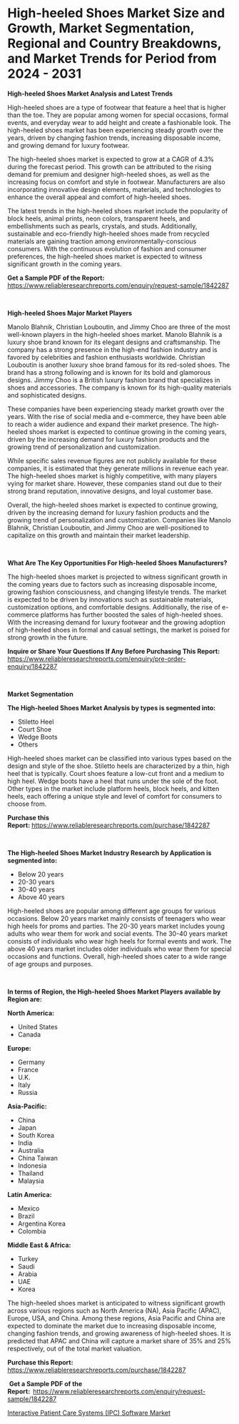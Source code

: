 <p><h1>High-heeled Shoes Market Size and Growth, Market Segmentation, Regional and Country Breakdowns, and Market Trends for Period from 2024 -  2031</h1></p><p><strong>High-heeled Shoes Market Analysis and Latest Trends</strong></p>
<p><p>High-heeled shoes are a type of footwear that feature a heel that is higher than the toe. They are popular among women for special occasions, formal events, and everyday wear to add height and create a fashionable look. The high-heeled shoes market has been experiencing steady growth over the years, driven by changing fashion trends, increasing disposable income, and growing demand for luxury footwear.</p><p>The high-heeled shoes market is expected to grow at a CAGR of 4.3% during the forecast period. This growth can be attributed to the rising demand for premium and designer high-heeled shoes, as well as the increasing focus on comfort and style in footwear. Manufacturers are also incorporating innovative design elements, materials, and technologies to enhance the overall appeal and comfort of high-heeled shoes.</p><p>The latest trends in the high-heeled shoes market include the popularity of block heels, animal prints, neon colors, transparent heels, and embellishments such as pearls, crystals, and studs. Additionally, sustainable and eco-friendly high-heeled shoes made from recycled materials are gaining traction among environmentally-conscious consumers. With the continuous evolution of fashion and consumer preferences, the high-heeled shoes market is expected to witness significant growth in the coming years.</p></p>
<p><strong>Get a Sample PDF of the Report:&nbsp;</strong> <a href="https://www.reliableresearchreports.com/enquiry/request-sample/1842287">https://www.reliableresearchreports.com/enquiry/request-sample/1842287</a></p>
<p>&nbsp;</p>
<p><strong>High-heeled Shoes Major Market Players</strong></p>
<p><p>Manolo Blahnik, Christian Louboutin, and Jimmy Choo are three of the most well-known players in the high-heeled shoes market. Manolo Blahnik is a luxury shoe brand known for its elegant designs and craftsmanship. The company has a strong presence in the high-end fashion industry and is favored by celebrities and fashion enthusiasts worldwide. Christian Louboutin is another luxury shoe brand famous for its red-soled shoes. The brand has a strong following and is known for its bold and glamorous designs. Jimmy Choo is a British luxury fashion brand that specializes in shoes and accessories. The company is known for its high-quality materials and sophisticated designs.</p><p>These companies have been experiencing steady market growth over the years. With the rise of social media and e-commerce, they have been able to reach a wider audience and expand their market presence. The high-heeled shoes market is expected to continue growing in the coming years, driven by the increasing demand for luxury fashion products and the growing trend of personalization and customization.</p><p>While specific sales revenue figures are not publicly available for these companies, it is estimated that they generate millions in revenue each year. The high-heeled shoes market is highly competitive, with many players vying for market share. However, these companies stand out due to their strong brand reputation, innovative designs, and loyal customer base.</p><p>Overall, the high-heeled shoes market is expected to continue growing, driven by the increasing demand for luxury fashion products and the growing trend of personalization and customization. Companies like Manolo Blahnik, Christian Louboutin, and Jimmy Choo are well-positioned to capitalize on this growth and maintain their market leadership.</p></p>
<p>&nbsp;</p>
<p><strong>What Are The Key Opportunities For High-heeled Shoes Manufacturers?</strong></p>
<p><p>The high-heeled shoes market is projected to witness significant growth in the coming years due to factors such as increasing disposable income, growing fashion consciousness, and changing lifestyle trends. The market is expected to be driven by innovations such as sustainable materials, customization options, and comfortable designs. Additionally, the rise of e-commerce platforms has further boosted the sales of high-heeled shoes. With the increasing demand for luxury footwear and the growing adoption of high-heeled shoes in formal and casual settings, the market is poised for strong growth in the future.</p></p>
<p><strong>Inquire or Share Your Questions If Any Before Purchasing This Report:</strong> <a href="https://www.reliableresearchreports.com/enquiry/pre-order-enquiry/1842287">https://www.reliableresearchreports.com/enquiry/pre-order-enquiry/1842287</a></p>
<p>&nbsp;</p>
<p><strong>Market Segmentation</strong></p>
<p><strong>The High-heeled Shoes Market Analysis by types is segmented into:</strong></p>
<p><ul><li>Stiletto Heel</li><li>Court Shoe</li><li>Wedge Boots</li><li>Others</li></ul></p>
<p><p>High-heeled shoes market can be classified into various types based on the design and style of the shoe. Stiletto heels are characterized by a thin, high heel that is typically. Court shoes feature a low-cut front and a medium to high heel. Wedge boots have a heel that runs under the sole of the foot. Other types in the market include platform heels, block heels, and kitten heels, each offering a unique style and level of comfort for consumers to choose from.</p></p>
<p><strong>Purchase this Report:&nbsp;</strong><a href="https://www.reliableresearchreports.com/purchase/1842287">https://www.reliableresearchreports.com/purchase/1842287</a></p>
<p>&nbsp;</p>
<p><strong>The High-heeled Shoes Market Industry Research by Application is segmented into:</strong></p>
<p><ul><li>Below 20 years</li><li>20-30 years</li><li>30-40 years</li><li>Above 40 years</li></ul></p>
<p><p>High-heeled shoes are popular among different age groups for various occasions. Below 20 years market mainly consists of teenagers who wear high heels for proms and parties. The 20-30 years market includes young adults who wear them for work and social events. The 30-40 years market consists of individuals who wear high heels for formal events and work. The above 40 years market includes older individuals who wear them for special occasions and functions. Overall, high-heeled shoes cater to a wide range of age groups and purposes.</p></p>
<p>&nbsp;</p>
<p><strong>In terms of Region, the High-heeled Shoes Market Players available by Region are:</strong></p>
<p>
    <p> <strong> North America: </strong>
        <ul>
            <li>United States</li>
            <li>Canada</li>
        </ul>
        </p> 
    <p> <strong> Europe: </strong>
        <ul>
            <li>Germany</li>
            <li>France</li>
            <li>U.K.</li>
            <li>Italy</li>
            <li>Russia</li>
        </ul>
        </p> 
    <p> <strong> Asia-Pacific: </strong>
        <ul>
            <li>China</li>
            <li>Japan</li>
            <li>South Korea</li>
            <li>India</li>
            <li>Australia</li>
            <li>China Taiwan</li>
            <li>Indonesia</li>
            <li>Thailand</li>
            <li>Malaysia</li>
        </ul>
        </p> 
    <p> <strong> Latin America: </strong>
        <ul>
            <li>Mexico</li>
            <li>Brazil</li>
            <li>Argentina Korea</li>
            <li>Colombia</li>
        </ul>
        </p> 
    <p> <strong> Middle East & Africa: </strong>
        <ul>
            <li>Turkey</li>
            <li>Saudi</li>
            <li>Arabia</li>
            <li>UAE</li>
            <li>Korea</li>
        </ul>
    </p>
    </p>
<p><p>The high-heeled shoes market is anticipated to witness significant growth across various regions such as North America (NA), Asia Pacific (APAC), Europe, USA, and China. Among these regions, Asia Pacific and China are expected to dominate the market due to increasing disposable income, changing fashion trends, and growing awareness of high-heeled shoes. It is predicted that APAC and China will capture a market share of 35% and 25% respectively, out of the total market valuation.</p></p>
<p><strong>Purchase this Report: </strong><a href="https://www.reliableresearchreports.com/purchase/1842287">https://www.reliableresearchreports.com/purchase/1842287</a></p>
<p>&nbsp;<strong>Get a Sample PDF of the Report:&nbsp;&nbsp;</strong><a href="https://www.reliableresearchreports.com/enquiry/request-sample/1842287">https://www.reliableresearchreports.com/enquiry/request-sample/1842287</a></p>
<p><strong></strong></p>
<p><p><a href="https://github.com/wwwkeltoum/Market-Research-Report-List-2/blob/main/interactive-patient-care-systems-ipc-software-market.md">Interactive Patient Care Systems (IPC) Software Market</a></p></p>